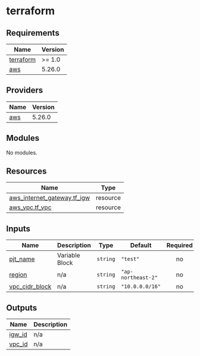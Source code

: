 # terraform<!-- BEGIN_TF_DOCS -->
## Requirements

| Name | Version |
|------|---------|
| <a name="requirement_terraform"></a> [terraform](#requirement\_terraform) | >= 1.0 |
| <a name="requirement_aws"></a> [aws](#requirement\_aws) | 5.26.0 |

## Providers

| Name | Version |
|------|---------|
| <a name="provider_aws"></a> [aws](#provider\_aws) | 5.26.0 |

## Modules

No modules.

## Resources

| Name | Type |
|------|------|
| [aws_internet_gateway.tf_igw](https://registry.terraform.io/providers/hashicorp/aws/5.26.0/docs/resources/internet_gateway) | resource |
| [aws_vpc.tf_vpc](https://registry.terraform.io/providers/hashicorp/aws/5.26.0/docs/resources/vpc) | resource |

## Inputs

| Name | Description | Type | Default | Required |
|------|-------------|------|---------|:--------:|
| <a name="input_pjt_name"></a> [pjt\_name](#input\_pjt\_name) | Variable Block | `string` | `"test"` | no |
| <a name="input_region"></a> [region](#input\_region) | n/a | `string` | `"ap-northeast-2"` | no |
| <a name="input_vpc_cidr_block"></a> [vpc\_cidr\_block](#input\_vpc\_cidr\_block) | n/a | `string` | `"10.0.0.0/16"` | no |

## Outputs

| Name | Description |
|------|-------------|
| <a name="output_igw_id"></a> [igw\_id](#output\_igw\_id) | n/a |
| <a name="output_vpc_id"></a> [vpc\_id](#output\_vpc\_id) | n/a |
<!-- END_TF_DOCS -->
